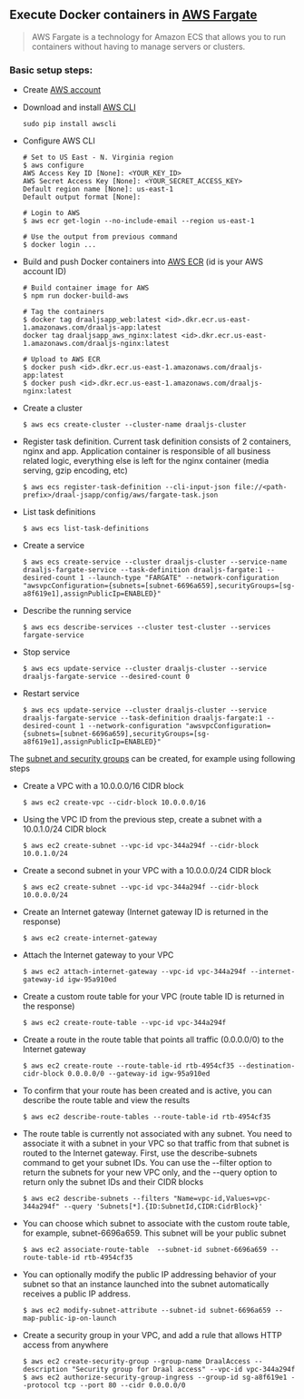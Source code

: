 ## Execute Docker containers in [AWS Fargate](https://aws.amazon.com/fargate/)
> AWS Fargate is a technology for Amazon ECS that allows you to run containers without having to manage servers or clusters.

### Basic setup steps:

- Create [AWS account](https://aws.amazon.com/)
- Download and install [AWS CLI](https://aws.amazon.com/cli/)
    ```
    sudo pip install awscli
    ```

- Configure AWS CLI
    ```
    # Set to US East - N. Virginia region
    $ aws configure
    AWS Access Key ID [None]: <YOUR_KEY_ID>
    AWS Secret Access Key [None]: <YOUR_SECRET_ACCESS_KEY>
    Default region name [None]: us-east-1
    Default output format [None]:

    # Login to AWS
    $ aws ecr get-login --no-include-email --region us-east-1

    # Use the output from previous command
    $ docker login ...

- Build and push Docker containers into [AWS ECR](https://console.aws.amazon.com/ecs/home?region=us-east-1#/repositories) (id is your AWS account ID)
    ```
    # Build container image for AWS
    $ npm run docker-build-aws

    # Tag the containers
    $ docker tag draaljsapp_web:latest <id>.dkr.ecr.us-east-1.amazonaws.com/draaljs-app:latest
    docker tag draaljsapp_aws_nginx:latest <id>.dkr.ecr.us-east-1.amazonaws.com/draaljs-nginx:latest

    # Upload to AWS ECR
    $ docker push <id>.dkr.ecr.us-east-1.amazonaws.com/draaljs-app:latest
    $ docker push <id>.dkr.ecr.us-east-1.amazonaws.com/draaljs-nginx:latest
    ```

- Create a cluster
    ```
    $ aws ecs create-cluster --cluster-name draaljs-cluster
    ```

- Register task definition. Current task definition consists of 2 containers, nginx and app. Application container is responsible of all business related logic, everything else is left for the nginx container (media serving, gzip encoding, etc)
    ```
    $ aws ecs register-task-definition --cli-input-json file://<path-prefix>/draal-jsapp/config/aws/fargate-task.json

- List task definitions
    ```
    $ aws ecs list-task-definitions
    ```

- Create a service
    ```
    $ aws ecs create-service --cluster draaljs-cluster --service-name draaljs-fargate-service --task-definition draaljs-fargate:1 --desired-count 1 --launch-type "FARGATE" --network-configuration "awsvpcConfiguration={subnets=[subnet-6696a659],securityGroups=[sg-a8f619e1],assignPublicIp=ENABLED}"
    ```

- Describe the running service
    ```
    $ aws ecs describe-services --cluster test-cluster --services fargate-service
    ```

- Stop service
    ```
    $ aws ecs update-service --cluster draaljs-cluster --service draaljs-fargate-service --desired-count 0
    ```

- Restart service
    ```
    $ aws ecs update-service --cluster draaljs-cluster --service draaljs-fargate-service --task-definition draaljs-fargate:1 --desired-count 1 --network-configuration "awsvpcConfiguration={subnets=[subnet-6696a659],securityGroups=[sg-a8f619e1],assignPublicIp=ENABLED}"
    ```

The [subnet and security groups]( https://docs.aws.amazon.com/AmazonVPC/latest/UserGuide/vpc-subnets-commands-example.html) can be created, for example using following steps

- Create a VPC with a 10.0.0.0/16 CIDR block
    ```
    $ aws ec2 create-vpc --cidr-block 10.0.0.0/16
    ```

- Using the VPC ID from the previous step, create a subnet with a 10.0.1.0/24 CIDR block
    ```
    $ aws ec2 create-subnet --vpc-id vpc-344a294f --cidr-block 10.0.1.0/24
    ```

- Create a second subnet in your VPC with a 10.0.0.0/24 CIDR block
    ```
    $ aws ec2 create-subnet --vpc-id vpc-344a294f --cidr-block 10.0.0.0/24
    ```

- Create an Internet gateway (Internet gateway ID is returned in the response)
    ```
    $ aws ec2 create-internet-gateway
    ```

- Attach the Internet gateway to your VPC
    ```
    $ aws ec2 attach-internet-gateway --vpc-id vpc-344a294f --internet-gateway-id igw-95a910ed
    ```

- Create a custom route table for your VPC (route table ID is returned in the response)
    ```
    $ aws ec2 create-route-table --vpc-id vpc-344a294f
    ```

- Create a route in the route table that points all traffic (0.0.0.0/0) to the Internet gateway
    ```
    $ aws ec2 create-route --route-table-id rtb-4954cf35 --destination-cidr-block 0.0.0.0/0 --gateway-id igw-95a910ed
    ```

- To confirm that your route has been created and is active, you can describe the route table and view the results
    ```
    $ aws ec2 describe-route-tables --route-table-id rtb-4954cf35
    ```

- The route table is currently not associated with any subnet. You need to associate it with a subnet in your VPC so that traffic from that subnet is routed to the Internet gateway. First, use the describe-subnets command to get your subnet IDs. You can use the --filter option to return the subnets for your new VPC only, and the --query option to return only the subnet IDs and their CIDR blocks
    ```
    $ aws ec2 describe-subnets --filters "Name=vpc-id,Values=vpc-344a294f" --query 'Subnets[*].{ID:SubnetId,CIDR:CidrBlock}'
    ```

- You can choose which subnet to associate with the custom route table, for example, subnet-6696a659. This subnet will be your public subnet
    ```
    $ aws ec2 associate-route-table  --subnet-id subnet-6696a659 --route-table-id rtb-4954cf35
    ```

- You can optionally modify the public IP addressing behavior of your subnet so that an instance launched into the subnet automatically receives a public IP address.
    ```
    $ aws ec2 modify-subnet-attribute --subnet-id subnet-6696a659 --map-public-ip-on-launch
    ```

- Create a security group in your VPC, and add a rule that allows HTTP access from anywhere
    ```
    $ aws ec2 create-security-group --group-name DraalAccess --description "Security group for Draal access" --vpc-id vpc-344a294f
    $ aws ec2 authorize-security-group-ingress --group-id sg-a8f619e1 --protocol tcp --port 80 --cidr 0.0.0.0/0
    ```
